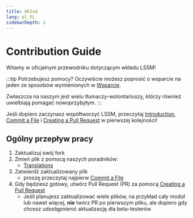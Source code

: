 ```yaml
---
title: Wkład
lang: pl_PL
sidebarDepth: 2
---
```


# Contribution Guide

Witamy w oficjalnym przewodniku dotyczącym wkładu LSSM!

:::tip Potrzebujesz pomocy?
Oczywiście możesz poprosić o wsparcie na jeden ze sposobów wymienionych w [Wsparcie](./support.md).

Zwłaszcza na naszym <discord/> jest wielu tłumaczy-wolontariuszy, którzy również uwielbiają pomagać nowoprzybyłym.
:::

Jeśli dopiero zaczynasz współtworzyć LSSM, przeczytaj [Introduction][introduction], [Commit a File][commit] i [Creating a Pull Request][pr] w pierwszej kolejności!

## Ogólny przepływ pracy

1. Zaktualizuj swój fork
2. Zmień plik z pomocą naszych poradników:
   * [Translations](./contributing/translations.md)
3. Zatwierdź zaktualizowany plik
   * proszę przeczytaj najpierw [Commit a File][commit]
4. Gdy będziesz gotowy, utwórz Pull Request (PR) za pomocą [Creating a Pull Request][pr]
   * Jeśli planujesz zaktualizować wiele plików, na przykład cały moduł lub nawet więcej, **nie** twórz PR po pierwszym pliku, ale dopiero gdy chcesz udostępnienić aktualizację dla beta-testerów

[introduction]: ./contributing/introduction.md
[commit]: ./contributing/committing.md
[pr]: ./contributing/prs.md

<!-- ==START_FOOTER== Do NOT edit anything below this line! Any edits will be removed as content is auto generated! -->
[lssm.status]: https://status.lss-manager.de/
[lssm.discord]: https://discord.gg/RcTNjpB
[lssm.userscript]: https://v4.lss-manager.de/lssm-v4.user.js
[lssm.donations]: https://donate.lss-manager.de/
[docs]: https://docs.lss-manager.de/
[docs.apps]: /pl_PL/apps.md
[docs.appstore]: /pl_PL/appstore.md
[docs.bugs]: /pl_PL/bugs.md
[docs.error_report]: /pl_PL/error_report.md
[docs.faq]: /pl_PL/faq.md
[docs.metadata]: /pl_PL/metadata.md
[docs.other]: /pl_PL/other.md
[docs.settings]: /pl_PL/settings.md
[docs.suggestions]: /pl_PL/suggestions.md
[docs.support]: /pl_PL/support.md
[games.self]: https://operatorratunkowy.pl
[tampermonkey]: https://tampermonkey.net/
[github]: https://github.com/LSS-Manager/LSSM-V.4
[github.issues]: https://github.com/LSS-Manager/LSSM-V.4/issues
[github.issues.open]: https://github.com/LSS-Manager/LSSM-V.4/issues?q=is%3Aissue+is%3Aopen+label%3Abug